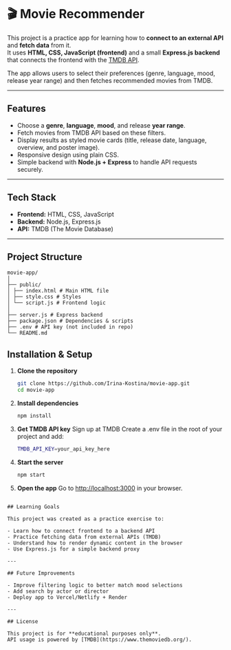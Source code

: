 # 🎬 Movie Recommender

This project is a practice app for learning how to **connect to an external API** and **fetch data** from it.  
It uses **HTML, CSS, JavaScript (frontend)** and a small **Express.js backend** that connects the frontend with the [TMDB API](https://www.themoviedb.org/).

The app allows users to select their preferences (genre, language, mood, release year range) and then fetches recommended movies from TMDB.

---

## Features

- Choose a **genre**, **language**, **mood**, and release **year range**.
- Fetch movies from TMDB API based on these filters.
- Display results as styled movie cards (title, release date, language, overview, and poster image).
- Responsive design using plain CSS.
- Simple backend with **Node.js + Express** to handle API requests securely.

---

## Tech Stack

- **Frontend:** HTML, CSS, JavaScript
- **Backend:** Node.js, Express.js
- **API:** TMDB (The Movie Database)

---

## Project Structure

```
movie-app/
│
├── public/
│ ├── index.html # Main HTML file
│ ├── style.css # Styles
│ └── script.js # Frontend logic
│
├── server.js # Express backend
├── package.json # Dependencies & scripts
├── .env # API key (not included in repo)
└── README.md
```

## Installation & Setup

1. **Clone the repository**

   ```bash
   git clone https://github.com/Irina-Kostina/movie-app.git
   cd movie-app

   ```

2. **Install dependencies**

   ```bash
   npm install

   ```

3. **Get TMDB API key**
   Sign up at TMDB
   Create a .env file in the root of your project and add:

   ```bash
   TMDB_API_KEY=your_api_key_here

   ```

4. **Start the server**

   ```bash
   npm start
   ```

5. **Open the app**
   Go to [http://localhost:3000](http://localhost:3000) in your browser.

```

## Learning Goals

This project was created as a practice exercise to:

- Learn how to connect frontend to a backend API
- Practice fetching data from external APIs (TMDB)
- Understand how to render dynamic content in the browser
- Use Express.js for a simple backend proxy

---

## Future Improvements

- Improve filtering logic to better match mood selections
- Add search by actor or director
- Deploy app to Vercel/Netlify + Render

---

## License

This project is for **educational purposes only**.
API usage is powered by [TMDB](https://www.themoviedb.org/).
```
